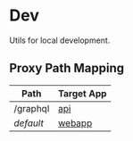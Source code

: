# Dev

Utils for local development.

## Proxy Path Mapping

| Path      | Target App          |
| --------- | ------------------- |
| /graphql  | [api](../api)       |
| _default_ | [webapp](../webapp) |
